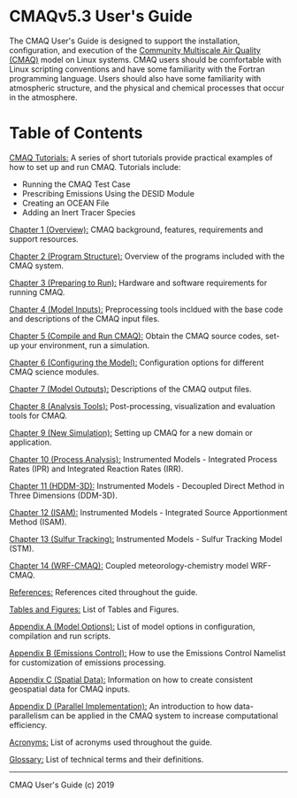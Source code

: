 # CMAQv5.3 User's Guide


The CMAQ User's Guide is designed to support the installation, configuration, and execution of the [Community Multiscale Air Quality (CMAQ)](http://www.epa.gov/cmaq) model on Linux systems. CMAQ users should be comfortable with Linux scripting conventions and have some familiarity with the Fortran programming language. Users should also have some familiarity with atmospheric structure, and the physical and chemical processes that occur in the atmosphere.

# Table of Contents

[CMAQ Tutorials:](Tutorials/README.md) A series of short tutorials provide practical examples of how to set up and run CMAQ. Tutorials include: 
* Running the CMAQ Test Case
* Prescribing Emissions Using the DESID Module 
* Creating an OCEAN File
* Adding an Inert Tracer Species

[Chapter 1 (Overview):](CMAQ_UG_ch01_overview.md) CMAQ background, features, requirements and support resources.

[Chapter 2 (Program Structure):](CMAQ_UG_ch02_program_structure.md) Overview of the programs included with the CMAQ system.

[Chapter 3 (Preparing to Run):](CMAQ_UG_ch03_preparing_to_run.md) Hardware and software requirements for running CMAQ.

[Chapter 4 (Model Inputs):](CMAQ_UG_ch04_model_inputs.md) Preprocessing tools incldued with the base code and descriptions of the CMAQ input files. 

[Chapter 5 (Compile and Run CMAQ):](CMAQ_UG_ch05_compile_and_run.md) Obtain the CMAQ source codes, set-up your environment, run a simulation.

[Chapter 6 (Configuring the Model):](CMAQ_UG_ch06_configuring_the_model.md) Configuration options for different CMAQ science modules.

[Chapter 7 (Model Outputs):](CMAQ_UG_ch07_model_outputs.md) Descriptions of the CMAQ output files.

[Chapter 8 (Analysis Tools):](CMAQ_UG_ch08_analysis_tools.md) Post-processing, visualization and evaluation tools for CMAQ.

[Chapter 9 (New Simulation):](CMAQ_UG_ch09_new_simulation.md) Setting up CMAQ for a new domain or application.

[Chapter 10 (Process Analysis):](CMAQ_UG_ch10_process_analysis.md) Instrumented Models - Integrated Process Rates (IPR) and Integrated Reaction Rates (IRR).

[Chapter 11 (HDDM-3D):](CMAQ_UG_ch11_HDDM-3D.md) Instrumented Models - Decoupled Direct Method in Three Dimensions (DDM-3D).

[Chapter 12 (ISAM):](CMAQ_UG_ch12_ISAM.md) Instrumented Models - Integrated Source Apportionment Method (ISAM).

[Chapter 13 (Sulfur Tracking):](CMAQ_UG_ch13_sulfur_tracking.md) Instrumented Models - Sulfur Tracking Model (STM).

[Chapter 14 (WRF-CMAQ):](CMAQ_UG_ch14_WRF-CMAQ.md) Coupled meteorology-chemistry model WRF-CMAQ.

[References:](CMAQ_UG_references.md) References cited throughout the guide.

[Tables and Figures:](CMAQ_UG_tables_figures.md) List of Tables and Figures.

[Appendix A (Model Options):](Appendix/CMAQ_UG_appendixA_model_options.md) List of model options in configuration, compilation and run scripts.

[Appendix B (Emissions Control):](Appendix/CMAQ_UG_appendixB_emissions_control.md) How to use the Emissions Control Namelist for customization of emissions processing.

[Appendix C (Spatial Data):](Appendix/CMAQ_UG_appendixC_spatial_data.md) Information on how to create consistent geospatial data for CMAQ inputs.

[Appendix D (Parallel Implementation):](Appendix/CMAQ_UG_appendixD_parallel_implementation.md) An introduction to how data-parallelism can be applied in the CMAQ system to increase computational efficiency. 

[Acronyms:](CMAQ_UG_acronyms.md) List of acronyms used throughout the guide.

[Glossary:](CMAQ_UG_glossary.md) List of technical terms and their definitions.
***

CMAQ User's Guide (c) 2019<br>
